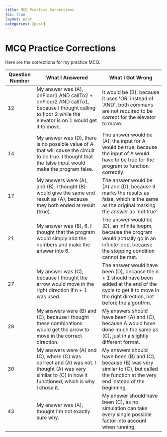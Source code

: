```yaml
---
title: MCQ Practice Corrections
toc: true
layout: post
categories: [post]
---
```

#  MCQ Practice Corrections
Here are the corrections for my practice MCQ.

| Question Number | What I Answered | What I Got Wrong |
| -- | -- | -- |
| 12 | My answer was (A), onFloor1 AND callTo2 + onFloor2 AND callTo1, because I thought calling to floor 2 while the elevator is on 1 would get it to move. | It would be (B), because it uses 'OR' instead of 'AND', both commans are not required to be correct for the elevator to move. |
| 14 | My answer was (D), there is no possible value of A that will cause the circuit to be true. I thought that the false input would make the program false. | The answer would be (A), the input for A would be true, because the input of A would have to be true for the program to function correctly. |
| 17 | My answers were (A), and (B). I thought (B) would give the same end result as (A), because they both ended at result (true). | The answer would be (A) and (D), because it marks the results as false, which is the same as the original marking the answer as 'not true'. |
| 21 | My answer was (B), 6. I thought that the program would simply add the numbers and make the answer into 6. | The answer would be (D), an infinite loopm, because the program would actually go in an infinite loop, because the stopping condition cannot be met. |
| 27 | My answer was (C), because I thought the arrow would move in the right direction if n + 1 was used. | The answer would have been (D), because the n + 1 should have been added at the end of the cycle to get it to move in the right direction, not before the algorithm. |
| 28 | My answers were (B) and (C), because I thought these combinations would get the arrow to move in the correct direction. | My answers should have been (A) and (C), because A would have done much the same as (C), just in a slightly different format. |
| 30 | My answers were (A) and (C), where (C) was correct and (A) was not. I thought (A) was very similar to (C) in how it functioned, which is why I chose it. | My answers should have been (B) and (C), because (B) was very similar to (C), but called the function at the very end instead of the beginning. |
| 43 | My answer was (A), thought I'm not exactly sure why. | My answer should have been (C), as no simulation can take every single possible factor into account when running. |